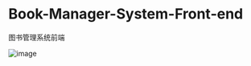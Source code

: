 # Book-Manager-System-Front-end
图书管理系统前端

![image](https://github.com/lgzzk/Book-Manager-System-Front-end/assets/46087700/17184482-5fd3-4189-ab54-465e363124c4)


